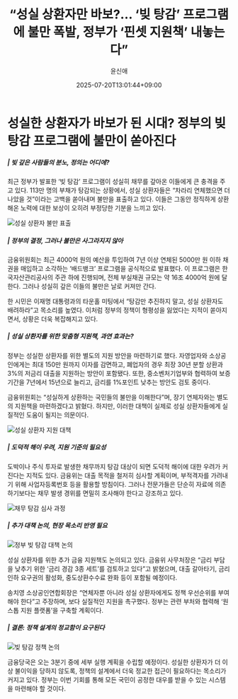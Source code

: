 ﻿---
title: "“성실 상환자만 바보?… ‘빚 탕감’ 프로그램에 불만 폭발, 정부가 ‘핀셋 지원책’ 내놓는다”"
description: "## “성실히 갚은 사람만 바보 됐다” 113만 명 빚 탕감… 상환자는 분노 정부, 맞춤형 지원책 마련 착수 ..."
date: 2025-07-20T13:01:44+09:00
author: "윤신애"
categories: ["economy"]
tags: ["뉴스", "이슈", "금융위원회", "대출", "빚", "성실 상환자", "소상공인", "자영업자", "정부", "형평성 논란", "부실채권"]
hash: d9c2de4f
source_url: "https://www.reportera.co.kr/news/debt-forgiveness-system-for-faithful-repayers/"
url: "/economy/seongsil-sanghwanjaman-babo-bij/"
images: ["https://imagedelivery.net/BhPWbivJAhTvor9c-8lV2w/3d0d2f81-15c7-4544-1a44-2b31eff0c300/public", "https://imagedelivery.net/BhPWbivJAhTvor9c-8lV2w/d6589611-c2a7-45a1-d4c6-4ea662bf7300/public", "https://imagedelivery.net/BhPWbivJAhTvor9c-8lV2w/6a69e6bf-6364-461d-f1af-c1ebd8fede00/public", "https://imagedelivery.net/BhPWbivJAhTvor9c-8lV2w/191a2e0e-d354-4dd1-1f87-9fb0bab07800/public", "https://imagedelivery.net/BhPWbivJAhTvor9c-8lV2w/e359e77c-c1e0-4cec-13e4-687df98d6f00/public"]
thumbnail: "https://imagedelivery.net/BhPWbivJAhTvor9c-8lV2w/3d0d2f81-15c7-4544-1a44-2b31eff0c300/public"
image: "https://imagedelivery.net/BhPWbivJAhTvor9c-8lV2w/3d0d2f81-15c7-4544-1a44-2b31eff0c300/public"
featured_image: "https://imagedelivery.net/BhPWbivJAhTvor9c-8lV2w/3d0d2f81-15c7-4544-1a44-2b31eff0c300/public"
image_width: 1200
image_height: 630
slug: "seongsil-sanghwanjaman-babo-bij"
type: "post"
layout: "single"
news_keywords: "뉴스, 이슈, 금융위원회, 대출, 빚"
robots: "index, follow"
draft: false
---

# 성실한 상환자가 바보가 된 시대? 정부의 빚 탕감 프로그램에 불만이 쏟아진다

##### | 빚 갚은 사람들의 분노, 정의는 어디에?

최근 정부가 발표한 ‘빚 탕감’ 프로그램이 성실히 채무를 갚아온 이들에게 큰 충격을 주고 있다. 113만 명의 부채가 탕감되는 상황에서, 성실 상환자들은 “차라리 연체했으면 더 나았을 것”이라는 고백을 쏟아내며 불만을 표출하고 있다. 이들은 그동안 정직하게 상환해온 노력에 대한 보상이 오히려 부정당한 기분을 느끼고 있다.


![성실 상환자 불만 표출](https://imagedelivery.net/BhPWbivJAhTvor9c-8lV2w/3d0d2f81-15c7-4544-1a44-2b31eff0c300/public)


##### | 정부의 결정, 그러나 불만은 사그라지지 않아

금융위원회는 최근 4000억 원의 예산을 투입하여 7년 이상 연체된 5000만 원 이하 채권을 매입하고 소각하는 ‘배드뱅크’ 프로그램을 공식적으로 발표했다. 이 프로그램은 한국자산관리공사의 주관 하에 진행되며, 전체 부실채권 규모는 약 16조 4000억 원에 달한다. 그러나 성실히 갚은 이들의 불만은 날로 커져만 간다.

한 시민은 이재명 대통령과의 타운홀 미팅에서 “탕감만 추진하지 말고, 성실 상환자도 배려하라”고 목소리를 높였다. 이처럼 정부의 정책이 형평성을 잃었다는 지적이 쏟아지면서, 상황은 더욱 복잡해지고 있다.

##### | 성실 상환자를 위한 맞춤형 지원책, 과연 효과는?

정부는 성실한 상환자를 위한 별도의 지원 방안을 마련하기로 했다. 자영업자와 소상공인에게는 최대 150만 원까지 이자를 감면하고, 폐업자의 경우 최장 30년 분할 상환과 3%의 저금리 대출을 지원하는 방안이 포함됐다. 또한, 중소벤처기업부와 협력하여 보증 기간을 7년에서 15년으로 늘리고, 금리를 1%포인트 낮추는 방안도 검토 중이다.

금융위원회는 “성실하게 상환하는 국민들의 불만을 이해한다”며, 장기 연체자와는 별도의 지원책을 마련하겠다고 밝혔다. 하지만, 이러한 대책이 실제로 성실 상환자들에게 실질적인 도움이 될지는 의문이다.


![성실 상환자 지원 대책](https://imagedelivery.net/BhPWbivJAhTvor9c-8lV2w/e359e77c-c1e0-4cec-13e4-687df98d6f00/public)


##### | 도덕적 해이 우려, 지원 기준의 필요성

도박이나 주식 투자로 발생한 채무까지 탕감 대상이 되면 도덕적 해이에 대한 우려가 커진다는 지적도 있다. 금융위는 대출 목적을 철저히 심사할 계획이며, 부적격자를 가려내기 위해 사업자등록번호 등을 활용할 방침이다. 그러나 전문가들은 단순히 자료에 의존하기보다는 채무 발생 경위를 면밀히 조사해야 한다고 강조하고 있다.


![채무 탕감 심사 과정](https://imagedelivery.net/BhPWbivJAhTvor9c-8lV2w/d6589611-c2a7-45a1-d4c6-4ea662bf7300/public)


##### | 추가 대책 논의, 현장 목소리 반영 필요


![정부 빚 탕감 대책 논의](https://imagedelivery.net/BhPWbivJAhTvor9c-8lV2w/191a2e0e-d354-4dd1-1f87-9fb0bab07800/public)


성실 상환자를 위한 추가 금융 지원책도 논의되고 있다. 금융위 사무처장은 “금리 부담을 낮추기 위한 ‘금리 경감 3종 세트’를 검토하고 있다”고 밝혔으며, 대출 갈아타기, 금리 인하 요구권의 활성화, 중도상환수수료 완화 등이 포함될 예정이다.

송치영 소상공인연합회장은 “연체자뿐 아니라 성실 상환자에게도 정책 우선순위를 부여해야 한다”고 주장하며, 보다 실질적인 지원을 촉구했다. 정부는 관련 부처와 협력해 ‘원스톱 지원 플랫폼’을 구축할 계획이다.

##### | 결론: 정책 설계의 정교함이 요구된다


![빚 탕감 정책 논의](https://imagedelivery.net/BhPWbivJAhTvor9c-8lV2w/6a69e6bf-6364-461d-f1af-c1ebd8fede00/public)


금융당국은 오는 3분기 중에 세부 실행 계획을 수립할 예정이다. 성실한 상환자가 더 이상 불이익을 당하지 않도록, 정책의 설계에서 더욱 정교한 접근이 필요하다는 목소리가 커지고 있다. 정부는 이번 기회를 통해 모든 국민이 공정한 대우를 받을 수 있는 시스템을 마련해야 할 것이다.

